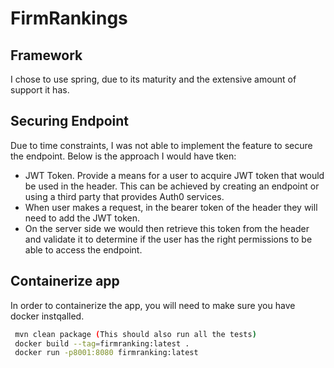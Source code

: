 # FirmRankings
## Framework
I chose to use spring, due to its maturity and the extensive amount of support it has.

## Securing Endpoint

Due to time constraints, I was not able to implement the feature to secure the endpoint.
Below is the approach I would have tken:
- JWT Token.
  Provide a means for a user to acquire JWT token that would be used in the header.
  This can be achieved by creating an endpoint or using a third party that provides Auth0 services.
- When user makes a request, in the bearer token of the header they will need to add the JWT token.
- On the server side we would then retrieve this token from the header and validate it to determine
  if the user has the right permissions to be able to access the endpoint.

## Containerize app
In order to containerize the app, you will need to make sure you have docker instqalled.
```sh
 mvn clean package (This should also run all the tests)
 docker build --tag=firmranking:latest .
 docker run -p8001:8080 firmranking:latest
```